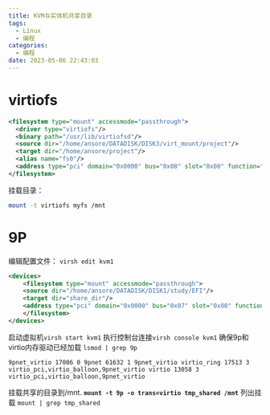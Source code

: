 ```yaml
---
title: KVM与实体机共享目录
tags:
  - Linux
  - 编程
categories:
  - 编程
date: 2023-05-06 22:43:03
---
```


# virtiofs
```xml
<filesystem type="mount" accessmode="passthrough">
  <driver type="virtiofs"/>
  <binary path="/usr/lib/virtiofsd"/>
  <source dir="/home/ansore/DATADISK/DISK3/virt_mount/project"/>
  <target dir="/home/ansore/project"/>
  <alias name="fs0"/>
  <address type="pci" domain="0x0000" bus="0x08" slot="0x00" function="0x0"/>
</filesystem>
```
挂载目录：
```bash
mount -t virtiofs myfs /mnt
```
# 9P
编辑配置文件：
`virsh edit kvm1`
```xml
<devices>
    <filesystem type="mount" accessmode="passthrough">
    <source dir="/home/ansore/DATADISK/DISK1/study/EFI"/>
    <target dir="share_dir"/>
    <address type="pci" domain="0x0000" bus="0x07" slot="0x00" function="0x0"/>
    </filesystem>
</devices>
```
启动虚拟机`virsh start kvm1`
执行控制台连接`virsh console kvm1`
确保9p和virtio内存驱动已经加载 `lsmod | grep 9p`
```
9pnet_virtio 17006 0 9pnet 61632 1 9pnet_virtio virtio_ring 17513 3 virtio_pci,virtio_balloon,9pnet_virtio virtio 13058 3 virtio_pci,virtio_balloon,9pnet_virtio
```
挂载共享的目录到/mnt. **`mount -t 9p -o trans=virtio tmp_shared /mnt`**
列出挂载 `mount | grep tmp_shared`
